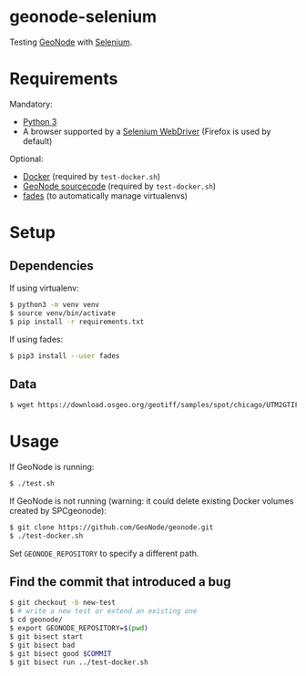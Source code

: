 # geonode-selenium

Testing [GeoNode](http://geonode.org/) with [Selenium](https://www.seleniumhq.org/).

# Requirements

Mandatory:
 - [Python 3](https://www.python.org/)
 - A browser supported by a [Selenium WebDriver](https://www.seleniumhq.org/projects/webdriver/) (Firefox is used by default)

Optional:
 - [Docker](https://www.docker.com/) (required by `test-docker.sh`)
 - [GeoNode sourcecode](https://github.com/GeoNode/geonode) (required by `test-docker.sh`)
 - [fades](https://github.com/PyAr/fades) (to automatically manage virtualenvs)

# Setup

## Dependencies

If using virtualenv:

```bash
$ python3 -m venv venv
$ source venv/bin/activate
$ pip install -r requirements.txt
```

If using fades:

```bash
$ pip3 install --user fades
```

## Data

```bash
$ wget https://download.osgeo.org/geotiff/samples/spot/chicago/UTM2GTIF.TIF -P data
```

# Usage

If GeoNode is running:

```bash
$ ./test.sh
```

If GeoNode is not running (warning: it could delete existing Docker volumes created by SPCgeonode):
```bash
$ git clone https://github.com/GeoNode/geonode.git
$ ./test-docker.sh
```

Set `GEONODE_REPOSITORY` to specify a different path.

## Find the commit that introduced a bug

```bash
$ git checkout -b new-test
$ # write a new test or extend an existing one
$ cd geonode/
$ export GEONODE_REPOSITORY=$(pwd)
$ git bisect start
$ git bisect bad
$ git bisect good $COMMIT
$ git bisect run ../test-docker.sh
```
